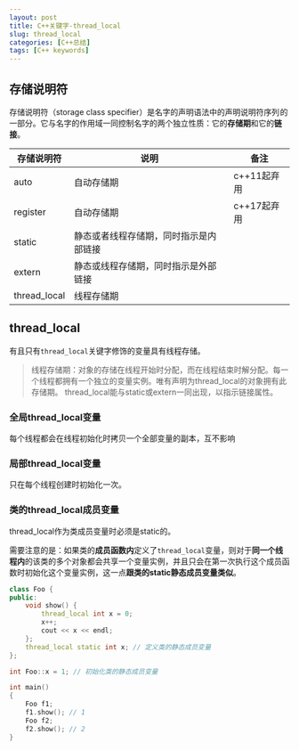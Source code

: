 ```yaml
---
layout: post
title: C++关键字-thread_local
slug: thread_local
categories: [C++总结]
tags: [C++ keywords]
---
```


## 存储说明符
存储说明符（storage class specifier）是名字的声明语法中的声明说明符序列 的一部分。它与名字的作用域一同控制名字的两个独立性质：它的**存储期**和它的**链接**。

|存储说明符  |说明  |备注  |
|---------|---------|---------|
|auto     |自动存储期|c++11起弃用|
|register     |自动存储期|c++17起弃用|
|static     |静态或者线程存储期，同时指示是内部链接|         |
|extern     |静态或线程存储期，同时指示是外部链接|         |
|thread_local     |线程存储期|         |

## thread_local
有且只有`thread_local`关键字修饰的变量具有线程存储。
> 线程存储期：对象的存储在线程开始时分配，而在线程结束时解分配。每一个线程都拥有一个独立的变量实例。唯有声明为thread_local的对象拥有此存储期。 thread_local能与static或extern一同出现，以指示链接属性。

### 全局thread_local变量
每个线程都会在线程初始化时拷贝一个全部变量的副本，互不影响
### 局部thread_local变量
只在每个线程创建时初始化一次。
### 类的thread_local成员变量
thread_local作为类成员变量时必须是static的。

需要注意的是：如果类的**成员函数内**定义了`thread_local`变量，则对于**同一个线程内**的该类的多个对象都会共享一个变量实例，并且只会在第一次执行这个成员函数时初始化这个变量实例，这一点**跟类的static静态成员变量类似**。

```cpp
class Foo {
public:
    void show() {
        thread_local int x = 0;
        x++;
        cout << x << endl;
    };
    thread_local static int x; // 定义类的静态成员变量
};

int Foo::x = 1; // 初始化类的静态成员变量

int main()
{
    Foo f1;
    f1.show(); // 1
    Foo f2;
    f2.show(); // 2
}
```